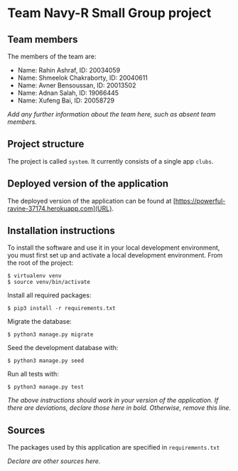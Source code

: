 # Team Navy-R Small Group project

## Team members
The members of the team are:
- Name: Rahin Ashraf, ID: 20034059
- Name: Shmeelok Chakraborty, ID: 20040611
- Name: Avner Bensoussan, ID: 20013502
- Name: Adnan Salah, ID: 19066445
- Name: Xufeng Bai, ID: 20058729

*Add any further information about the team here, such as absent team members.*

## Project structure
The project is called `system`.  It currently consists of a single app `clubs`.

## Deployed version of the application
The deployed version of the application can be found at [https://powerful-ravine-37174.herokuapp.com](URL).

## Installation instructions
To install the software and use it in your local development environment, you must first set up and activate a local development environment.  From the root of the project:

```
$ virtualenv venv
$ source venv/bin/activate
```

Install all required packages:

```
$ pip3 install -r requirements.txt
```

Migrate the database:

```
$ python3 manage.py migrate
```

Seed the development database with:

```
$ python3 manage.py seed
```

Run all tests with:
```
$ python3 manage.py test
```

*The above instructions should work in your version of the application.  If there are deviations, declare those here in bold.  Otherwise, remove this line.*

## Sources
The packages used by this application are specified in `requirements.txt`

*Declare are other sources here.*
